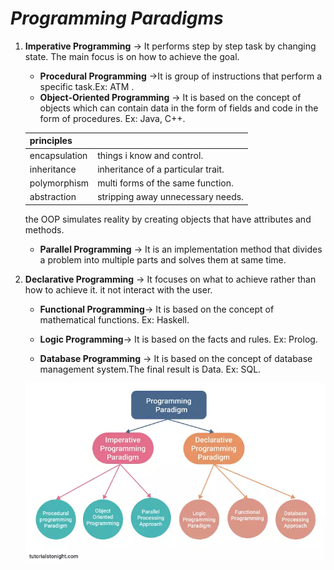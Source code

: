 # *Programming Paradigms*
1. **Imperative Programming** 
   -> It performs step by step task by changing state. The main focus is on how to achieve the goal.
	- **Procedural Programming** ->It is group of instructions that perform a specific task.Ex: ATM .
	- **Object-Oriented Programming** -> It is based on the concept of objects which can contain 
	 data in the form of fields and code in the form of procedures. Ex: Java, C++.
	
	

	
	|principles|              |
    |-----------|-------------|
	|encapsulation|things i know and control.|
	|inheritance|inheritance of a particular trait.|
	|polymorphism|multi forms of the same function.|
	|abstraction|stripping away unnecessary needs.|

     the OOP simulates reality by creating objects that have attributes and methods.
	
	- **Parallel Programming** -> It is an implementation method that divides a problem into multiple parts and solves them at same time.
	
2. **Declarative Programming** -> It focuses on what to achieve rather than how to achieve it. it not interact with the user.
	- **Functional Programming**-> It is based on the concept of mathematical functions. Ex: Haskell.
	- **Logic Programming**-> It is based on the facts and rules. Ex: Prolog.
	
	- **Database Programming** -> It is based on the concept of database management system.The final result is Data. Ex: SQL.



	![Programming Paradigms](image\ProgrammingParadigms.png)
